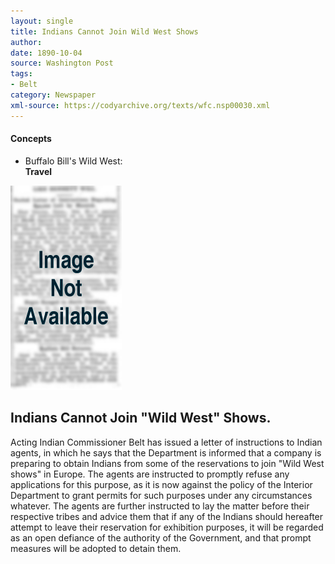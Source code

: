 ```yaml
---
layout: single
title: Indians Cannot Join Wild West Shows
author: 
date: 1890-10-04
source: Washington Post
tags:
- Belt
category: Newspaper
xml-source: https://codyarchive.org/texts/wfc.nsp00030.xml
---
```

<div class="concepts">
    <h4>Concepts</h4>
    <div class="keywords">
        <ul>
            <li>
                <span title="BBWW:Travel" style="background-color: transparent;">
                    <a title="BBWW:Travel" onmouseover="highlightSpan(this.getAttribute('title'))">
                        Buffalo Bill's Wild West:
                        <br />
                        <strong>Travel</strong>
                    </a>  
                </span>
            </li>
        </ul>
    </div>
</div>

![Image not available](/figures/default_document.png "Image not available")

## Indians Cannot Join "Wild West" Shows.

Acting Indian Commissioner Belt has issued a letter of instructions to Indian agents, in which he says that the Department is informed that a company is preparing to obtain Indians from some of the reservations to join "Wild West shows" in Europe. The agents are instructed to promptly refuse any applications for this purpose, as it is now against the policy of the Interior Department to grant permits for such purposes under any circumstances whatever. The agents are further instructed to lay the matter before their respective tribes and advice them that if any of the Indians should hereafter attempt to leave their reservation for exhibition purposes, it will be regarded as an open defiance of the authority of the Government, and that prompt measures will be adopted to detain them.